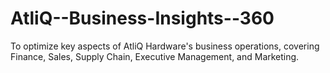 # AtliQ--Business-Insights--360
To optimize key aspects of AtliQ Hardware's business operations, covering Finance, Sales, Supply Chain, Executive Management, and Marketing.
